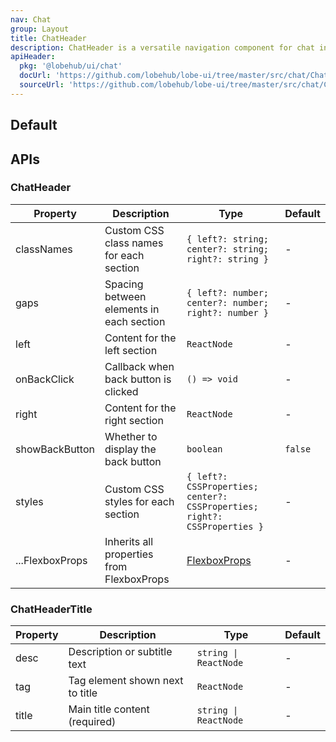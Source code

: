 ```yaml
---
nav: Chat
group: Layout
title: ChatHeader
description: ChatHeader is a versatile navigation component for chat interfaces. It offers a three-section layout (left, center, right) with customizable content and styling. The header includes an optional back button, supports flexible content arrangement, and inherits all FlexboxProps for additional layout customization.
apiHeader:
  pkg: '@lobehub/ui/chat'
  docUrl: 'https://github.com/lobehub/lobe-ui/tree/master/src/chat/ChatHeader/index.md'
  sourceUrl: 'https://github.com/lobehub/lobe-ui/tree/master/src/chat/ChatHeader/index.tsx'
---
```


## Default

<code src="./demos/index.tsx" nopadding></code>

## APIs

### ChatHeader

| Property        | Description                               | Type                                                                                         | Default |
| --------------- | ----------------------------------------- | -------------------------------------------------------------------------------------------- | ------- |
| classNames      | Custom CSS class names for each section   | `{ left?: string; center?: string; right?: string }`                                         | -       |
| gaps            | Spacing between elements in each section  | `{ left?: number; center?: number; right?: number }`                                         | -       |
| left            | Content for the left section              | `ReactNode`                                                                                  | -       |
| onBackClick     | Callback when back button is clicked      | `() => void`                                                                                 | -       |
| right           | Content for the right section             | `ReactNode`                                                                                  | -       |
| showBackButton  | Whether to display the back button        | `boolean`                                                                                    | `false` |
| styles          | Custom CSS styles for each section        | `{ left?: CSSProperties; center?: CSSProperties; right?: CSSProperties }`                    | -       |
| ...FlexboxProps | Inherits all properties from FlexboxProps | [FlexboxProps](https://github.com/lobehub/lobe-ui/tree/master/src/types/react-layout-kit.ts) | -       |

### ChatHeaderTitle

| Property | Description                     | Type                  | Default |
| -------- | ------------------------------- | --------------------- | ------- |
| desc     | Description or subtitle text    | `string \| ReactNode` | -       |
| tag      | Tag element shown next to title | `ReactNode`           | -       |
| title    | Main title content (required)   | `string \| ReactNode` | -       |
